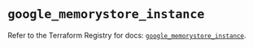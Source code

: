 # `google_memorystore_instance`

Refer to the Terraform Registry for docs: [`google_memorystore_instance`](https://registry.terraform.io/providers/hashicorp/google/6.28.0/docs/resources/memorystore_instance).
